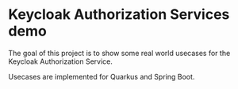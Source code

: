 # Keycloak Authorization Services demo

The goal of this project is to show some real world usecases for the Keycloak Authorization Service.

Usecases are implemented for Quarkus and Spring Boot.

